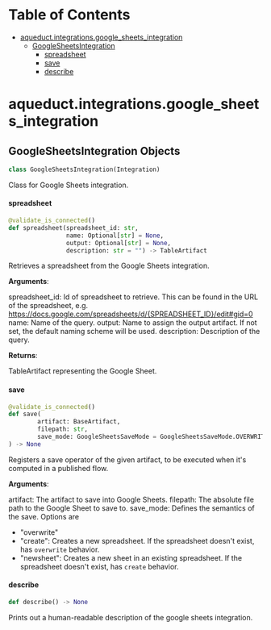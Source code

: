 # Table of Contents

* [aqueduct.integrations.google\_sheets\_integration](#aqueduct.integrations.google_sheets_integration)
  * [GoogleSheetsIntegration](#aqueduct.integrations.google_sheets_integration.GoogleSheetsIntegration)
    * [spreadsheet](#aqueduct.integrations.google_sheets_integration.GoogleSheetsIntegration.spreadsheet)
    * [save](#aqueduct.integrations.google_sheets_integration.GoogleSheetsIntegration.save)
    * [describe](#aqueduct.integrations.google_sheets_integration.GoogleSheetsIntegration.describe)

<a id="aqueduct.integrations.google_sheets_integration"></a>

# aqueduct.integrations.google\_sheets\_integration

<a id="aqueduct.integrations.google_sheets_integration.GoogleSheetsIntegration"></a>

## GoogleSheetsIntegration Objects

```python
class GoogleSheetsIntegration(Integration)
```

Class for Google Sheets integration.

<a id="aqueduct.integrations.google_sheets_integration.GoogleSheetsIntegration.spreadsheet"></a>

#### spreadsheet

```python
@validate_is_connected()
def spreadsheet(spreadsheet_id: str,
                name: Optional[str] = None,
                output: Optional[str] = None,
                description: str = "") -> TableArtifact
```

Retrieves a spreadsheet from the Google Sheets integration.

**Arguments**:

  spreadsheet_id:
  Id of spreadsheet to retrieve. This can be found in the URL of the spreadsheet, e.g.
  https://docs.google.com/spreadsheets/d/{SPREADSHEET_ID}/edit#gid=0
  name:
  Name of the query.
  output:
  Name to assign the output artifact. If not set, the default naming scheme will be used.
  description:
  Description of the query.
  

**Returns**:

  TableArtifact representing the Google Sheet.

<a id="aqueduct.integrations.google_sheets_integration.GoogleSheetsIntegration.save"></a>

#### save

```python
@validate_is_connected()
def save(
        artifact: BaseArtifact,
        filepath: str,
        save_mode: GoogleSheetsSaveMode = GoogleSheetsSaveMode.OVERWRITE
) -> None
```

Registers a save operator of the given artifact, to be executed when it's computed in a published flow.

**Arguments**:

  artifact:
  The artifact to save into Google Sheets.
  filepath:
  The absolute file path to the Google Sheet to save to.
  save_mode:
  Defines the semantics of the save. Options are
  - "overwrite"
  - "create": Creates a new spreadsheet.
  If the spreadsheet doesn't exist, has `overwrite` behavior.
  - "newsheet": Creates a new sheet in an existing spreadsheet.
  If the spreadsheet doesn't exist, has `create` behavior.

<a id="aqueduct.integrations.google_sheets_integration.GoogleSheetsIntegration.describe"></a>

#### describe

```python
def describe() -> None
```

Prints out a human-readable description of the google sheets integration.

